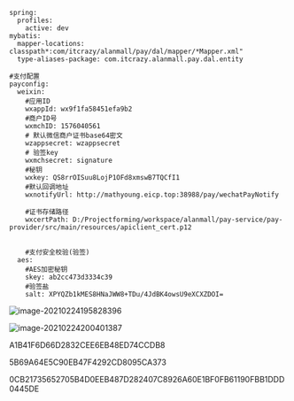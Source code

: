 





```
spring:
  profiles:
    active: dev
mybatis:
  mapper-locations: classpath*:com/itcrazy/alanmall/pay/dal/mapper/*Mapper.xml"
  type-aliases-package: com.itcrazy.alanmall.pay.dal.entity

#支付配置
payconfig:
  weixin:
    #应用ID
    wxappId: wx9f1fa58451efa9b2
    #商户ID号
    wxmchID: 1576040561
    # 默认微信商户证书base64密文
    wzappsecret: wzappsecret
    # 验签key
    wxmchsecret: signature
    #秘钥
    wxkey: QS8rrOISuu8LojP1OFd8xmswB7TQCfI1
    #默认回调地址
    wxnotifyUrl: http://mathyoung.eicp.top:38988/pay/wechatPayNotify

    #证书存储路径
    wxcertPath: D:/Projectforming/workspace/alanmall/pay-service/pay-provider/src/main/resources/apiclient_cert.p12


    #支付安全校验(验签)
  aes:
    #AES加密秘钥
    skey: ab2cc473d3334c39
    #验签盐
    salt: XPYQZb1kMES8HNaJWW8+TDu/4JdBK4owsU9eXCXZDOI=
```

![image-20210224195828396](https://yliang.oss-cn-shanghai.aliyuncs.com/img/programming/image-20210224195828396.png)





![image-20210224200401387](https://yliang.oss-cn-shanghai.aliyuncs.com/img/programming/image-20210224200401387.png)







A1B41F6D66D2832CEE6EB48ED74CCDB8

5B69A64E5C90EB47F4292CD8095CA373





0CB21735652705B4D0EEB487D282407C8926A60E1BF0FB61190FBB1DDD0445DE